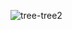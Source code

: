 ![tree-tree2](https://d1csarkz8obe9u.cloudfront.net/posterpreviews/incredible-india-2020-design-template-b7cd6cc9308a4ee21ac2efde7e8cf72c_screen.jpg?ts=1579330691)
